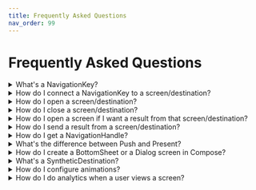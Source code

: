```yaml
---
title: Frequently Asked Questions
nav_order: 99
---
```

# Frequently Asked Questions


<details markdown="block">
  <summary class="faq-summary">
    What's a NavigationKey?
  </summary>

A NavigationKey is a contract for a screen. It defines the inputs/parameters/arguments for a screen, and potentially the type of results returned from the screen (if any).

When you perform navigation, you ask for a particular NavigationKey to be opened, and the screen/destination that is connected to that NavigationKey will be opened.

From within a screen/destination, you have access to the NavigationKey that was used when opening it, and you can use this to read the inputs/parameters/arguments that were used.

</details>

<details markdown="block">
  <summary class="faq-summary">
    How do I connect a NavigationKey to a screen/destination?
  </summary>

Using KAPT or KSP, annotate the screen/destination with `@NavigationDestination`, and pass in the class reference to the NavigationKey.

```kotlin

// Composables:
@Parcelize
class ExampleComposableKey : NavigationKey.SupportsPush

@Composable
@NavigationDestination(ExampleComposableKey::class)
fun ExampleComposableScreen() {}

// Fragments:
@Parcelize
class ExampleFragmentKey : NavigationKey.SupportsPresent

@NavigationDestination(ExampleFragmentKey::class)
class ExampleFragment : Fragment() {}

// Activities:
@Parcelize
class ExampleActivityKey : NavigationKey.SupportsPresent

@NavigationDestination(ExampleActivityKey::class)
class ExampleActivity : AppCompatActivity() {} // Or FragmentActivity, or ComponentActivity

```

</details>

<details markdown="block">
  <summary class="faq-summary">
    How do I open a screen/destination?
  </summary>

Once you've defined a NavigationKey for your screen/destination:
1. On a different screen, get a reference to a NavigationHandle
2. Use the `.push` or `.present` function on the NavigationHandle (depending on whether your NavigationKey is SupportsPush or SupportsPresent)
3. Pass in an instance of your NavigationKey

```kotlin

val navigation: NavigationHandle = TODO() // up to you!
navigation.push( ExampleNavigationKey() )

```

</details>

<details markdown="block">
  <summary class="faq-summary">
    How do I close a screen/destination?
  </summary>

Get the NavigationHandle for the screen and use `close` or `requestClose`. 

`close` will always cause the screen to be closed. 

`requestClose` is the same as pressing the Android back button, and is a "softer" way of asking a screen to close. It is possible to configure the behaviour for `requestClose` to perform some side effect (e.g. a confirmation).

```kotlin

val navigation: NavigationHandle = TODO() // up to you!
navigation.close()

```

</details>

<details markdown="block">
  <summary class="faq-summary">
    How do I open a screen if I want a result from that screen/destination?
  </summary>

Create a NavigationResultChannel, by using `registerForNavigationResult<T>()`, and then use the NavigationResultChannel to push or present the NavigationKey you want to get a result from. If you do not use the NavigationResultChannel to push or present, the result will not get delivered. If you have multiple NavigationResultChannels, the result will be delivered to the NavigationResultChannel that was used to push or present.

```kotlin

class ExampleResultKey : NavigationKey.SupportsPresent.WithResult<Boolean>

@Composable
fun ExampleComposable() {
    val exampleResult = registerForNavigationResult<Boolean> { result: Boolean ->
        // handle result
    }
    LaunchedEffect(Unit) {
        exampleResult.present(ExampleResultKey())
    }
}

class ExampleViewModel : ViewModel() {
    val exampleResult by registerForNavigationResult<Boolean> { result: Boolean -> 
        // handle result
    }
    fun startResultFlow() {
        exampleResult.present(ExampleResultKey())
    }
}

class ExampleFragment : Fragment() { 
    val exampleResult by registerForNavigationResult<Boolean> { result: Boolean ->
        // handle result
    }
    fun startResultFlow() {
        exampleResult.present(ExampleResultKey())
    }
}

```

</details>

<details markdown="block">
  <summary class="faq-summary">
    How do I send a result from a screen/destination?
  </summary>

Make sure that the NavigationKey for that screen/destination extends `...WithResult<T>` (e.g. `NavigationKey.SupportsPresent.WithResult<T>`).

Get a `TypedNavigationHandle` for the screen, with the correct NavigationKey type.

Call `closeWithResult` and pass in an object that matches `T` from the NavigationKey's `...WithResult<T>`. 

```kotlin

class ExampleResultKey : NavigationKey.SupportsPush.WithResult<ExampleResultType> 

val navigation: TypedNavigationHandle<ExampleResultKey> = TODO() // up to you!
navigation.closeWithResult(ExampleResultType(/*...*/))

```

</details>

<details markdown="block">
  <summary class="faq-summary">
    How do I get a NavigationHandle?
  </summary>

In a Composable, use `= navigationHandle<T>()`
```kotlin

@Composable
fun ExampleComposable() {
    val navigation = navigationHandle<T>()
}

```

In a ViewModel, use `by navigationHandle<T>()`, but make sure you've set up your ViewModel factory correctly, see [ViewModels](./viewmodels.md).
```kotlin

class ExampleViewModel() : ViewModel() {
    val navigation by navigationHandle<T>()
}

```

In an Activity or Fragment, use `by navigationHandle<T>()`
```kotlin

class ExampleActivity : Activity {
    val navigation by navigationHandle<ExampleNavigationKey>()
} 

```
</details>

<details markdown="block">
  <summary class="faq-summary">
    What's the difference between Push and Present?
  </summary>

When you "push" a screen/destination, you're saying that the screen should be the top element of it's container, and it should be the only thing rendered within the container.

When you "present" a screen/destination, you're saying that the screen should appear above the most recently pushed screen. Generally, these destinations are Dialogs, BottomSheets, or similar.

For example, if you have a container with a backstack that looks like this: 
`push(A), push(B), push(C)`, that container will show "C", and no other screens will be visible. 

If you pushed "D", and the backstack became:
`push(A), push(B), push(C), push(D)`, then "C" would animate out, and "D" would become visible. "C" would become inactive.

But if you presented "D" instead, and the backstack was:
`push(A), push(B), push(C), present(D)`, then "C" would not animate out, and both "C" and "D" would be visible (assuming that D did not cover the entire screen). "C" remains active in the background.

If "D" then pushed to "E", and the backstack was:
`push(A), push(B), push(C), present(D), push(E)`, then both "C" and "D" would animate out, and "E" would be visible. Once "E" was closed, both "C" and "D" would become visible again.

</details>

<details markdown="block">
  <summary class="faq-summary">
    How do I create a BottomSheet or a Dialog screen in Compose?
  </summary>
</details>

<details markdown="block">
  <summary class="faq-summary">
    What's a SyntheticDestination?
  </summary>
</details>

<details markdown="block">
  <summary class="faq-summary">
    How do I configure animations?
  </summary>
</details>

<details markdown="block">
  <summary class="faq-summary">
    How do I do analytics when a user views a screen?
  </summary>
</details>
